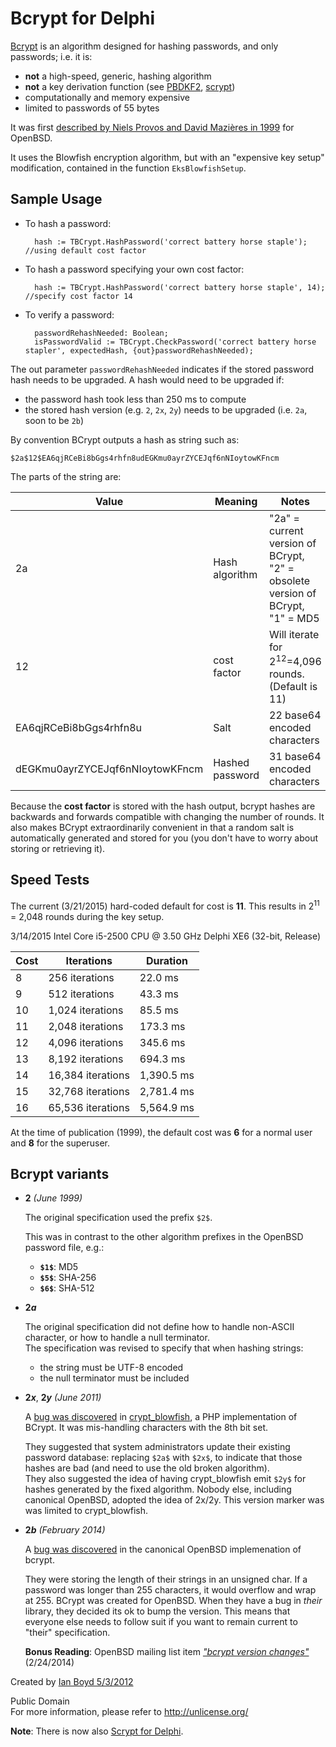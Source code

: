 Bcrypt for Delphi
==================

[Bcrypt](http://en.wikipedia.org/wiki/Bcrypt) is an algorithm designed for hashing passwords, and only passwords; i.e. it is:

- **not** a high-speed, generic, hashing algorithm
- **not** a key derivation function (see [PBDKF2](http://en.wikipedia.org/wiki/PBKDF2), [scrypt](http://en.wikipedia.org/wiki/Scrypt))
- computationally and memory expensive
- limited to passwords of 55 bytes

It was first [described by Niels Provos and David Mazières in 1999](http://static.usenix.org/events/usenix99/provos/provos.pdf) for OpenBSD.

It uses the Blowfish encryption algorithm, but with an "expensive key setup" modification, contained in the function `EksBlowfishSetup`.

Sample Usage
----------------

- To hash a password:

        hash := TBCrypt.HashPassword('correct battery horse staple'); //using default cost factor
    
- To hash a password specifying your own cost factor:

        hash := TBCrypt.HashPassword('correct battery horse staple', 14); //specify cost factor 14
    
- To verify a password:

        passwordRehashNeeded: Boolean;
        isPasswordValid := TBCrypt.CheckPassword('correct battery horse stapler', expectedHash, {out}passwordRehashNeeded);
	
The out parameter `passwordRehashNeeded` indicates if the stored password hash needs to be upgraded. A hash would need to be upgraded if:

- the password hash took less than 250 ms to compute
- the stored hash version (e.g. `2`, `2x`, `2y`) needs to be upgraded (i.e. `2a`, soon to be `2b`)

    
By convention BCrypt outputs a hash as string such as:

    $2a$12$EA6qjRCeBi8bGgs4rhfn8udEGKmu0ayrZYCEJqf6nNIoytowKFncm

The parts of the string are:

| Value | Meaning | Notes |
|-------|---------|-------|
| 2a | Hash algorithm | "2a" = current version of BCrypt, "2" = obsolete version of BCrypt, "1" = MD5 |
| 12 | cost factor | Will iterate for 2<sup>12</sup>=4,096 rounds. (Default is 11) |
| EA6qjRCeBi8bGgs4rhfn8u | Salt | 22 base64 encoded characters |
| dEGKmu0ayrZYCEJqf6nNIoytowKFncm | Hashed password | 31 base64 encoded characters |

Because the **cost factor** is stored with the hash output, bcrypt hashes are backwards and forwards compatible with
	changing the number of rounds. It also makes BCrypt extraordinarily convenient in that a random salt is automatically generated and stored for you (you don't have to worry about storing or retrieving it).

Speed Tests
--------------

The current (3/21/2015) hard-coded default for cost is **11**. This results in 2<sup>11</sup> = 2,048 rounds during the key setup.

3/14/2015  Intel Core i5-2500 CPU @ 3.50 GHz Delphi XE6 (32-bit, Release)

| Cost | Iterations        |  Duration  |
|------|-------------------|------------|
|  8   |    256 iterations |    22.0 ms | <-- minimum allowed by BCrypt
|  9   |    512 iterations |    43.3 ms |
| 10   |  1,024 iterations |    85.5 ms |
| 11   |  2,048 iterations |   173.3 ms | <-- current default (BCRYPT_COST=11)
| 12   |  4,096 iterations |   345.6 ms |
| 13   |  8,192 iterations |   694.3 ms |
| 14   | 16,384 iterations | 1,390.5 ms |
| 15   | 32,768 iterations | 2,781.4 ms |
| 16   | 65,536 iterations | 5,564.9 ms |

At the time of publication (1999), the default cost was **6** for a normal user and **8** for the superuser. 

Bcrypt variants
-------------

- **$2$** *(June 1999)*

    The original specification used the prefix `$2$`.

    This was in contrast to the other algorithm prefixes in the OpenBSD password file, e.g.:

    - **`$1$`**: MD5
    - **`$5$`**: SHA-256
    - **`$6$`**: SHA-512
    

- **$2a$**

    The original specification did not define how to handle non-ASCII character, or how to handle a null terminator.   
    The specification was revised to specify that when hashing strings:
    
    - the string must be UTF-8 encoded
    - the null terminator must be included
    
- **$2x$**, **$2y$** *(June 2011)*

    A [bug was discovered](http://seclists.org/oss-sec/2011/q2/632) in [crypt_blowfish](https://pear.php.net/package/Crypt_Blowfish), a PHP implementation of BCrypt. It was mis-handling characters with the 8th bit set.
    
    They suggested that system administrators update their existing password database: replacing `$2a$` with `$2x$`, to indicate that those hashes are bad (and need to use the old broken algorithm).  
    They also suggested the idea of having crypt_blowfish emit `$2y$` for hashes generated by the fixed algorithm. Nobody else, including canonical OpenBSD, adopted the idea of 2x/2y. This version marker was was limited to crypt_blowfish.

- **$2b$** *(February 2014)*
 
     A [bug was discovered](http://undeadly.org/cgi?action=article&sid=20140224132743) in the canonical OpenBSD implemenation of bcrypt.
     
     They were storing the length of their strings in an unsigned char.
     If a password was longer than 255 characters, it would overflow and wrap at 255.
     BCrypt was created for OpenBSD. When they have a bug in *their* library, they decided its ok to bump the version.
     This means that everyone else needs to follow suit if you want to remain current to "their" specification.
     
     **Bonus Reading**: OpenBSD mailing list item [*"bcrypt version changes"*](http://marc.info/?l=openbsd-misc&m=139320023202696) (2/24/2014)


Created by [Ian Boyd 5/3/2012](http://stackoverflow.com/a/10441765/9990)

Public Domain  
For more information, please refer to <http://unlicense.org/>

**Note**: There is now also [Scrypt for Delphi](https://github.com/JoseJimeniz/scrypt-for-delphi).


